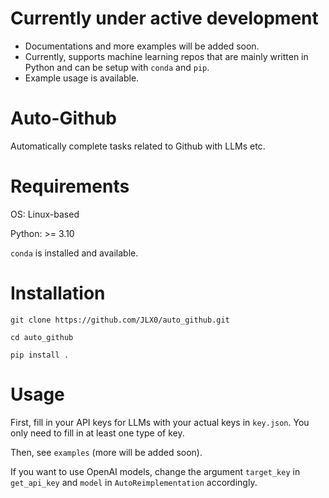 # Currently under active development

- Documentations and more examples will be added soon.
- Currently, supports machine learning repos that are mainly written in Python and can be setup with `conda` and `pip`.
- Example usage is available.

# Auto-Github
Automatically complete tasks related to Github with LLMs etc.

# Requirements

OS: Linux-based

Python: >= 3.10

`conda` is installed and available.

# Installation

`git clone https://github.com/JLX0/auto_github.git`

`cd auto_github`

`pip install .`

# Usage

First, fill in your API keys for LLMs with your actual keys in `key.json`. You only need to fill in at least one type of key.

Then, see `examples` (more will be added soon).

If you want to use OpenAI models, change the argument `target_key` in `get_api_key` and `model` in `AutoReimplementation` accordingly.


